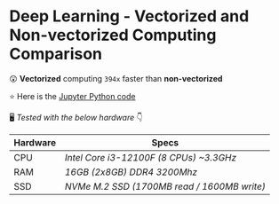 # Deep Learning - Vectorized and Non-vectorized Computing Comparison

:astonished: **Vectorized** computing `394x` faster than **non-vectorized**

:star: Here is the [Jupyter Python code](/vectorization.ipynb)

:desktop_computer: _Tested with the below hardware_ :point_down:

| Hardware |                    Specs                    |
|   ---    |                     ---                     |
|   CPU    | _Intel Core i3-12100F (8 CPUs) ~3.3GHz_    |
|   RAM    | _16GB (2x8GB) DDR4 3200Mhz_                 |
|   SSD    | _NVMe M.2 SSD (1700MB read / 1600MB write)_ |
